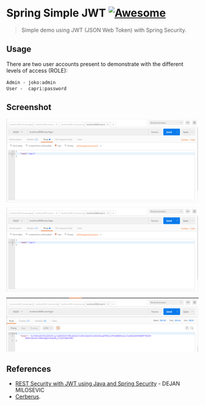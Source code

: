 # Spring Simple JWT [![Awesome](https://cdn.rawgit.com/sindresorhus/awesome/d7305f38d29fed78fa85652e3a63e154dd8e8829/media/badge.svg)](https://github.com/sindresorhus/awesome)
> Simple demo using JWT (JSON Web Token) with Spring Security. 

## Usage
There are two user accounts present to demonstrate with the different levels of access (ROLE):
```
Admin - joko:admin
User -  capri:password
```

## Screenshot
<img src="/etc/login.png" align="center" />


![Screenshot from running application](etc/login.png?raw=true "Screenshot JWT Spring Login Demo")

![Screenshot from running application](etc/result.png?raw=true "Screenshot JWT Spring Login Demo")

## References
- [REST Security with JWT using Java and Spring Security](https://www.toptal.com/java/rest-security-with-jwt-spring-security-and-java) - DEJAN MILOSEVIC
- [Cerberus](https://github.com/brahalla/Cerberus).



